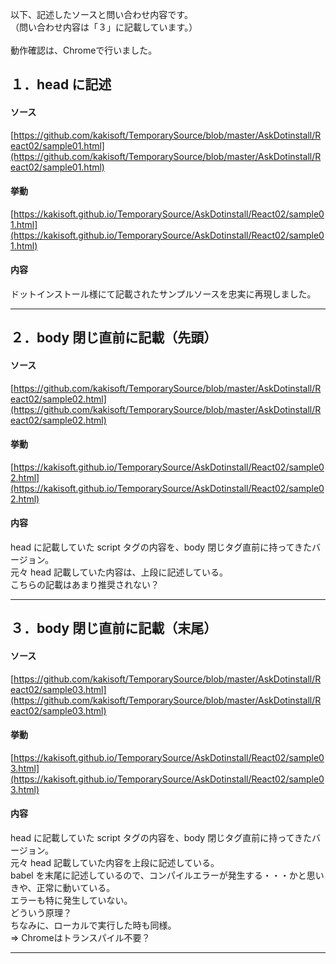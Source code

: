 以下、記述したソースと問い合わせ内容です。<br>
（問い合わせ内容は「３」に記載しています。）<br>
<br>
動作確認は、Chromeで行いました。


## １．head に記述

#### ソース
[https://github.com/kakisoft/TemporarySource/blob/master/AskDotinstall/React02/sample01.html](https://github.com/kakisoft/TemporarySource/blob/master/AskDotinstall/React02/sample01.html)

#### 挙動
[https://kakisoft.github.io/TemporarySource/AskDotinstall/React02/sample01.html](https://kakisoft.github.io/TemporarySource/AskDotinstall/React02/sample01.html)

#### 内容
ドットインストール様にて記載されたサンプルソースを忠実に再現しました。


__________________________________


## ２．body 閉じ直前に記載（先頭）
#### ソース
[https://github.com/kakisoft/TemporarySource/blob/master/AskDotinstall/React02/sample02.html](https://github.com/kakisoft/TemporarySource/blob/master/AskDotinstall/React02/sample02.html)

#### 挙動
[https://kakisoft.github.io/TemporarySource/AskDotinstall/React02/sample02.html](https://kakisoft.github.io/TemporarySource/AskDotinstall/React02/sample02.html)

#### 内容
head に記載していた script タグの内容を、body 閉じタグ直前に持ってきたバージョン。<br>
元々 head 記載していた内容は、上段に記述している。<br>
こちらの記載はあまり推奨されない？

__________________________________


## ３．body 閉じ直前に記載（末尾）
#### ソース
[https://github.com/kakisoft/TemporarySource/blob/master/AskDotinstall/React02/sample03.html](https://github.com/kakisoft/TemporarySource/blob/master/AskDotinstall/React02/sample03.html)

#### 挙動
[https://kakisoft.github.io/TemporarySource/AskDotinstall/React02/sample03.html](https://kakisoft.github.io/TemporarySource/AskDotinstall/React02/sample03.html)

#### 内容
head に記載していた script タグの内容を、body 閉じタグ直前に持ってきたバージョン。<br>
元々 head 記載していた内容を上段に記述している。<br>
babel を末尾に記述しているので、コンパイルエラーが発生する・・・かと思いきや、正常に動いている。<br>
エラーも特に発生していない。<br>
どういう原理？<br>
ちなみに、ローカルで実行した時も同様。<br>
 ⇒ Chromeはトランスパイル不要？
__________________________________







